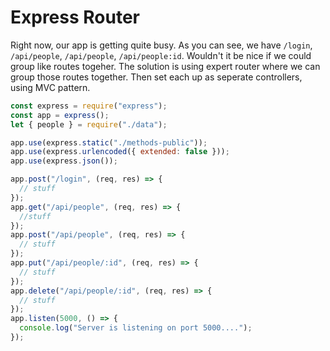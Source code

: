 # Express Router

Right now, our app is getting quite busy. As you can see, we have `/login`, `/api/people`, `/api/people`, `/api/people:id`. Wouldn't it be nice if we could group like routes togeher. The solution is using expert router where we can group those routes together.
Then set each up as seperate controllers, using MVC pattern.

```js
const express = require("express");
const app = express();
let { people } = require("./data");

app.use(express.static("./methods-public"));
app.use(express.urlencoded({ extended: false }));
app.use(express.json());

app.post("/login", (req, res) => {
  // stuff
});
app.get("/api/people", (req, res) => {
  //stuff
});
app.post("/api/people", (req, res) => {
  // stuff
});
app.put("/api/people/:id", (req, res) => {
  // stuff
});
app.delete("/api/people/:id", (req, res) => {
  // stuff
});
app.listen(5000, () => {
  console.log("Server is listening on port 5000....");
});
```
